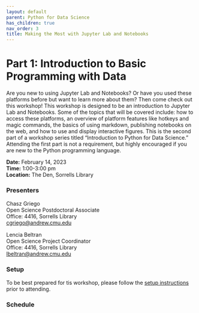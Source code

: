 ```yaml
---
layout: default
parent: Python for Data Science
has_children: true
nav_order: 3
title: Making the Most with Jupyter Lab and Notebooks
---
```


# Part 1: Introduction to Basic Programming with Data

Are you new to using Jupyter Lab and Notebooks? Or have you used these platforms before but want to learn more about them? Then come check out this workshop! This workshop is designed to be an introduction to Jupyter Lab and Notebooks. Some of the topics that will be covered include: how to access these platforms, an overview of platform features like hotkeys and magic commands, the basics of using markdown, publishing notebooks on the web, and how to use and display interactive figures. This is the second part of a workshop series titled “Introduction to Python for Data Science.” Attending the first part is not a requirement, but highly encouraged if you are new to the Python programming language.

**Date:** February 14, 2023   
**Time:** 1:00-3:00 pm   
**Location:** The Den, Sorrells Library   

### Presenters
Chasz Griego <a href='https://github.com/chaszg' target='_blank'><img src='../../content/img/GitHub-Mark-custom.svg' style='width:15px; padding:0; border:none !important;'></a>  
Open Science Postdoctoral Associate  
Office: 4416, Sorrells Library  
[cgriego@andrew.cmu.edu](mailto:cgriego@andrew.cmu.edu)  

Lencia Beltran <a href='https://github.com/lenciabeltran' target='_blank'><img src='../content/img/GitHub-Mark-custom.svg' style='width:15px; padding:0; border:none !important;'></a>  
Open Science Project Coordinator  
Office: 4416, Sorrells Library  
[lbeltran@andrew.cmu.edu](mailto:lbeltran@andrew.cmu.edu)  

### Setup

To be best prepared for tis workshop, please follow the [setup instructions](../setup)
prior to attending.

### Schedule
